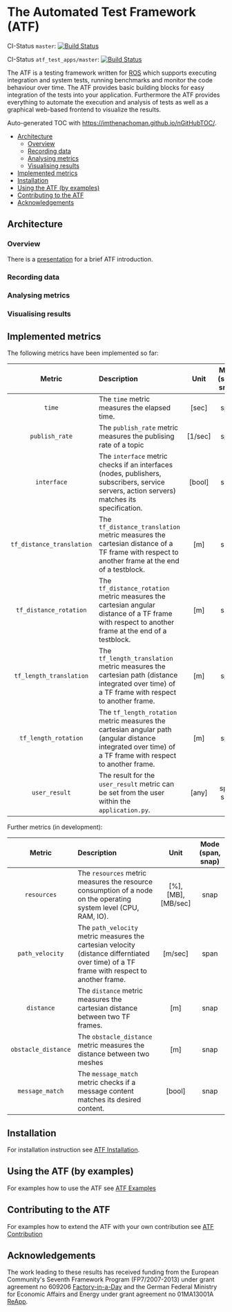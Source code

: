 # The Automated Test Framework (ATF)

CI-Status ```master```: [![Build Status](https://github.com/floweisshardt/atf/workflows/CI/badge.svg?branch=master)](https://github.com/floweisshardt/atf/actions?query=workflow%3ACI)

CI-Status ```atf_test_apps/master```: [![Build Status](https://github.com/floweisshardt/atf_test_apps/workflows/CI/badge.svg?branch=master)](https://github.com/floweisshardt/atf_test_apps/actions?query=workflow%3ACI)

The ATF is a testing framework written for [ROS](http://www.ros.org/) which supports executing integration and system tests, running benchmarks and monitor the code behaviour over time. The ATF provides basic building blocks for easy integration of the tests into your application. Furthermore the ATF provides everything to automate the execution and analysis of tests as well as a graphical web-based frontend to visualize the results.

Auto-generated TOC with https://imthenachoman.github.io/nGitHubTOC/.
- [Architecture](#architecture)
  - [Overview](#overview)
  - [Recording data](#recording-data)
  - [Analysing metrics](#analysing-metrics)
  - [Visualising results](#visualising-results)
- [Implemented metrics](#implemented-metrics)
- [Installation](#installation)
- [Using the ATF (by examples)](#using-the-atf-by-examples)
- [Contributing to the ATF](#contributing-to-the-atf)
- [Acknowledgements](#acknowledgements)

## Architecture
### Overview
There is a [presentation](doc/data/ATF_Intro.pdf) for a brief ATF introduction.
### Recording data
### Analysing metrics
### Visualising results
## Implemented metrics
The following metrics have been implemented so far:

| Metric        | Description   | Unit  | Mode (span, snap) |
|:-------------:|:--------------|:-----:|:--------------------------:|
| ```time```    | The ```time``` metric measures the elapsed time. | [sec] | span |
| ```publish_rate``` | The ```publish_rate``` metric measures the publising rate of a topic   | [1/sec] | span |
| ```interface``` | The ```interface``` metric checks if an interfaces (nodes, publishers, subscribers, service servers, action servers) matches its specification. | [bool] | snap |
| ```tf_distance_translation```   | The ```tf_distance_translation``` metric measures the cartesian distance of a TF frame with respect to another frame at the end of a testblock.    |  [m] | snap |
| ```tf_distance_rotation```      | The ```tf_distance_rotation``` metric measures the cartesian angular distance of a TF frame with respect to another frame at the end of a testblock.    |  [m] | snap |
| ```tf_length_translation```     | The ```tf_length_translation``` metric measures the cartesian path (distance integrated over time) of a TF frame with respect to another frame.    |  [m] | span |
| ```tf_length_rotation```        | The ```tf_length_rotation``` metric measures the cartesian angular path (angular distance integrated over time) of a TF frame with respect to another frame.    |  [m] | span |
| ```user_result```      | The result for the ```user_result``` metric can be set from the user within the `application.py`.    |  [any] | span, snap |

Further metrics (in development):

| Metric        | Description   | Unit  | Mode (span, snap) |
|:-------------:|:--------------|:-----:|:--------------------------:|
| ```resources```    | The ```resources``` metric measures the resource consumption of a node on the operating system level (CPU, RAM, IO). | [%], [MB], [MB/sec] | snap |
| ```path_velocity```      | The ```path_velocity``` metric measures the cartesian velocity (distance differntiated over time) of a TF frame with respect to another frame.    |  [m/sec] | span |
| ```distance```      | The ```distance``` metric measures the cartesian distance between two TF frames.    |  [m] | snap |
| ```obstacle_distance``` | The ```obstacle_distance``` metric measures the distance between two meshes   | [m] | snap |
| ```message_match``` | The ```message_match``` metric checks if a message content matches its desired content. | [bool] | snap |

## Installation
For installation instruction see [ATF Installation](doc/Installation.md).

## Using the ATF (by examples)
For examples how to use the ATF see [ATF Examples](doc/Examples.md)

## Contributing to the ATF
For examples how to extend the ATF with your own contribution see [ATF Contribution](doc/Contribution.md)

## Acknowledgements
The work leading to these results has received funding from the European Community's Seventh Framework Program (FP7/2007-2013) under grant agreement no 609206 [Factory-in-a-Day](http://www.factory-in-a-day.eu/) and the German Federal Ministry for Economic Affairs and Energy under grant agreement no 01MA13001A [ReApp](http://www.reapp-projekt.de/).

